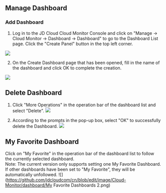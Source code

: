 ## Manage Dashboard
### Add Dashboard
1. Log in to the JD Cloud Cloud Monitor Console and click on "Manage -> Cloud Monitor -> Dashboard -> Dashboard" to go to the Dashboard List page. Click the "Create Panel" button in the top left corner.

![](https://github.com/jdcloudcom/cn/blob/edit/image/Cloud-Monitor/dashboard/%E5%88%9B%E5%BB%BA%E7%9B%91%E6%8E%A7%E9%9D%A2%E6%9D%BF3.png)

2. On the Create Dashboard page that has been opened, fill in the name of the dashboard and click OK to complete the creation.

![](https://github.com/jdcloudcom/cn/blob/edit/image/Cloud-Monitor/dashboard/%E5%88%9B%E5%BB%BA%E7%9B%91%E6%8E%A7%E9%9D%A2%E6%9D%BF4.png)

## Delete Dashboard
1. Click "More Operations" in the operation bar of the dashboard list and select "Delete".
![](https://github.com/jdcloudcom/cn/blob/edit/image/Cloud-Monitor/dashboard/%E5%88%A0%E9%99%A4%E7%9B%91%E6%8E%A7%E9%9D%A2%E6%9D%BF1.png)

2. According to the prompts in the pop-up box, select "OK" to successfully delete the Dashboard.
![](https://github.com/jdcloudcom/cn/blob/edit/image/Cloud-Monitor/dashboard/%E5%88%A0%E9%99%A4%E7%9B%91%E6%8E%A7%E9%9D%A2%E6%9D%BF2.png)

## My Favorite Dashboard
Click on "My Favorite" in the operation bar of the dashboard list to follow the currently selected dashboard.  
Note: The current version only supports setting one My Favorite Dashboard. If other dashboards have been set to "My Favorite", they will be automatically unfollowed.
![](https://github.com/jdcloudcom/cn/blob/edit/image/Cloud-Monitor/dashboard/My Favorite Dashboards 2.png)

